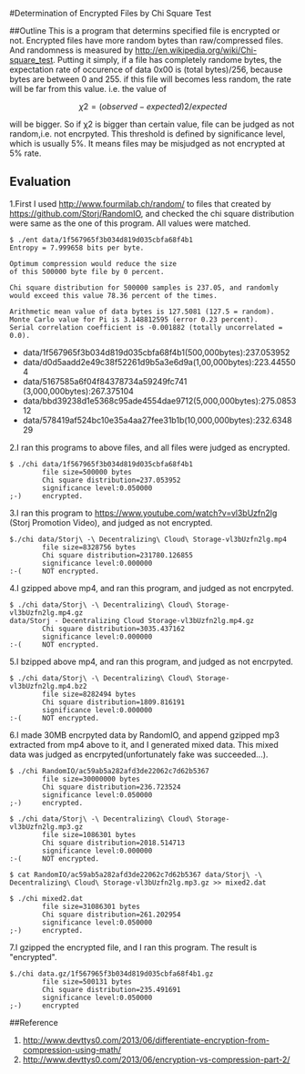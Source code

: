 #Determination of Encrypted Files by Chi Square Test

##Outline
This is a program that determins specified file is encrypted or not. 
Encrypted files have more random bytes than raw/compressed files. And randomness is measured by 
http://en.wikipedia.org/wiki/Chi-square_test. Putting it simply, if a file has completely randome bytes,
the expectation rate of occurence of data 0x00 is (total bytes)/256, because bytes are between 0 and 255.
if this file will becomes less random, the rate will be far from this value. i.e. the value of
```math
χ2=(observed-expected)2/expected
```
will be bigger. So if χ2 is bigger than certain value, file can be judged as not random,i.e. not encrpyted.
This threshold is defined by significance level, which is usually 5%. It means files may be misjudged as not encrypted
at 5% rate.

## Evaluation
1.First I used http://www.fourmilab.ch/random/ to files that created by https://github.com/Storj/RandomIO, 
and checked the chi square distribution were same as the one of this program. All values were matched.
```
$ ./ent data/1f567965f3b034d819d035cbfa68f4b1 
Entropy = 7.999658 bits per byte.

Optimum compression would reduce the size
of this 500000 byte file by 0 percent.

Chi square distribution for 500000 samples is 237.05, and randomly
would exceed this value 78.36 percent of the times.

Arithmetic mean value of data bytes is 127.5081 (127.5 = random).
Monte Carlo value for Pi is 3.148812595 (error 0.23 percent).
Serial correlation coefficient is -0.001882 (totally uncorrelated = 0.0).
```

* data/1f567965f3b034d819d035cbfa68f4b1(500,000bytes):237.053952
* data/d0d5aadd2e49c38f52261d9b5a3e6d9a(1,00,000bytes):223.445504
* data/5167585a6f04f84378734a59249fc741 (3,000,000bytes):267.375104
* data/bbd39238d1e5368c95ade4554dae9712(5,000,000bytes):275.085312
* data/578419af524bc10e35a4aa27fee31b1b(10,000,000bytes):232.634829

2.I ran this programs to above files, and all files were judged as encrypted.
```
$ ./chi data/1f567965f3b034d819d035cbfa68f4b1 
        file size=500000 bytes
        Chi square distribution=237.053952
        significance level:0.050000
;-)     encrypted.

```

3.I ran this program to https://www.youtube.com/watch?v=vl3bUzfn2lg (Storj Promotion Video), and judged as
not encrypted.
```
$./chi data/Storj\ -\ Decentralizing\ Cloud\ Storage-vl3bUzfn2lg.mp4
        file size=8328756 bytes
        Chi square distribution=231780.126855
        significance level:0.000000
:-(     NOT encrypted.
```

4.I gzipped above mp4, and ran this program, and judged as not encrpyted.

```
$ ./chi data/Storj\ -\ Decentralizing\ Cloud\ Storage-vl3bUzfn2lg.mp4.gz 
data/Storj - Decentralizing Cloud Storage-vl3bUzfn2lg.mp4.gz
        Chi square distribution=3035.437162
        significance level:0.000000
:-(     NOT encrypted.
```

5.I bzipped above mp4, and ran this program, and judged as not encrpyted.
```
$ ./chi data/Storj\ -\ Decentralizing\ Cloud\ Storage-vl3bUzfn2lg.mp4.bz2 
        file size=8282494 bytes
        Chi square distribution=1809.816191
        significance level:0.000000
:-(     NOT encrypted.
```

6.I made 30MB encrpyted data by RandomIO, and append gzipped mp3 extracted from mp4 above to it, and I generated
mixed data. This mixed data was judged as encrpyted(unfortunately fake was succeeded...).
```
$ ./chi RandomIO/ac59ab5a282afd3de22062c7d62b5367 
        file size=30000000 bytes
        Chi square distribution=236.723524
        significance level:0.050000
;-)     encrypted.

$ ./chi data/Storj\ -\ Decentralizing\ Cloud\ Storage-vl3bUzfn2lg.mp3.gz 
        file size=1086301 bytes
        Chi square distribution=2018.514713
        significance level:0.000000
:-(     NOT encrypted.

$ cat RandomIO/ac59ab5a282afd3de22062c7d62b5367 data/Storj\ -\ Decentralizing\ Cloud\ Storage-vl3bUzfn2lg.mp3.gz >> mixed2.dat

$ ./chi mixed2.dat 
        file size=31086301 bytes
        Chi square distribution=261.202954
        significance level:0.050000
;-)     encrypted.

```
7.I gzipped the encrypted file, and I ran this program. The result is "encrypted".
```
$./chi data.gz/1f567965f3b034d819d035cbfa68f4b1.gz 
        file size=500131 bytes
        Chi square distribution=235.491691
        significance level:0.050000
;-)     encrypted
```


##Reference
1. http://www.devttys0.com/2013/06/differentiate-encryption-from-compression-using-math/
2. http://www.devttys0.com/2013/06/encryption-vs-compression-part-2/
